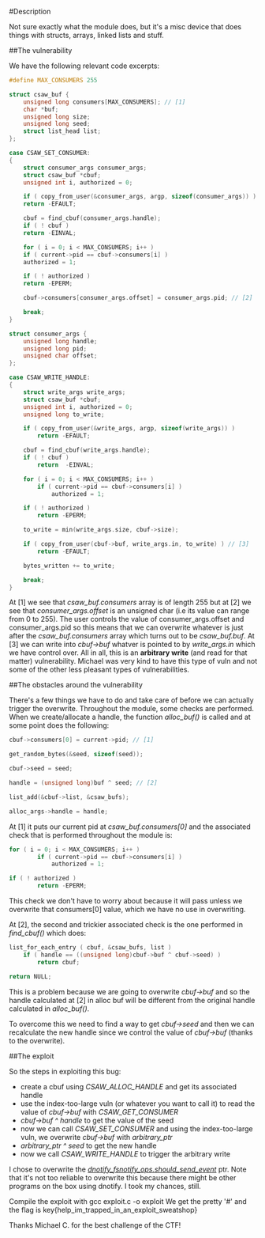 #Description

Not sure exactly what the module does, but it's a misc device that does things with structs, arrays, linked lists and stuff.
        
##The vulnerability

We have the following relevant code excerpts:
```c        
#define MAX_CONSUMERS 255

struct csaw_buf {
    unsigned long consumers[MAX_CONSUMERS]; // [1]
    char *buf;
    unsigned long size;
    unsigned long seed;
    struct list_head list;
};
```
```c 
case CSAW_SET_CONSUMER:
{
    struct consumer_args consumer_args;
    struct csaw_buf *cbuf;
    unsigned int i, authorized = 0;

    if ( copy_from_user(&consumer_args, argp, sizeof(consumer_args)) )
    return -EFAULT;

    cbuf = find_cbuf(consumer_args.handle);
    if ( ! cbuf )
    return -EINVAL;

    for ( i = 0; i < MAX_CONSUMERS; i++ )
    if ( current->pid == cbuf->consumers[i] )
    authorized = 1;

    if ( ! authorized )
    return -EPERM;

    cbuf->consumers[consumer_args.offset] = consumer_args.pid; // [2]

    break;
}
```
```c
struct consumer_args {
    unsigned long handle;
    unsigned long pid;
    unsigned char offset;
};
```
```c
case CSAW_WRITE_HANDLE:
{
    struct write_args write_args;
    struct csaw_buf *cbuf;
    unsigned int i, authorized = 0;
    unsigned long to_write;

    if ( copy_from_user(&write_args, argp, sizeof(write_args)) )
        return -EFAULT;

    cbuf = find_cbuf(write_args.handle);
    if ( ! cbuf )
        return  -EINVAL;

    for ( i = 0; i < MAX_CONSUMERS; i++ )
        if ( current->pid == cbuf->consumers[i] )
            authorized = 1;

    if ( ! authorized )
        return -EPERM;

    to_write = min(write_args.size, cbuf->size);

    if ( copy_from_user(cbuf->buf, write_args.in, to_write) ) // [3]
        return -EFAULT;

    bytes_written += to_write;

    break;
}
```

At [1] we see that *csaw_buf.consumers* array is of length 255 but at [2] we see that *consumer_args.offset* is an unsigned char (i.e its value can range from 0 to 255).
The user controls the value of consumer_args.offset and consumer_args.pid so this means that we can overwrite whatever is just
after the *csaw_buf.consumers* array which turns out to be *csaw_buf.buf*.
At [3] we can write into *cbuf->buf* whatver is pointed to by *write_args.in* which we have control over.
All in all, this is an **arbitrary write** (and read for that matter) vulnerability. Michael was very kind to have this type of vuln and not some of the other less pleasant types of vulnerabilities.

##The obstacles around the vulnerability
        
There's a few things we have to do and take care of before we can actually trigger the overwrite.
Throughout the module, some checks are performed. 
When we create/allocate a handle, the function *alloc_buf()* is called and at some point
does the following:
        
```c
cbuf->consumers[0] = current->pid; // [1]

get_random_bytes(&seed, sizeof(seed));

cbuf->seed = seed;

handle = (unsigned long)buf ^ seed; // [2]

list_add(&cbuf->list, &csaw_bufs);

alloc_args->handle = handle;
```

At [1] it puts our current pid at *csaw_buf.consumers[0]* and the associated check that is performed 
throughout the module is:

```c       
for ( i = 0; i < MAX_CONSUMERS; i++ )
        if ( current->pid == cbuf->consumers[i] )
            authorized = 1;

if ( ! authorized )
        return -EPERM;
```

This check we don't have to worry about because it will pass unless we overwrite that consumers[0] value, 
which we have no use in overwriting.

At [2], the second and trickier associated check is the one performed in *find_cbuf()* which does:
       
```c
list_for_each_entry ( cbuf, &csaw_bufs, list )
    if ( handle == ((unsigned long)cbuf->buf ^ cbuf->seed) )
        return cbuf;

return NULL; 
```

This is a problem because we are going to overwrite *cbuf->buf* and so the handle calculated at [2] in alloc buf will be different from the original handle calculated in *alloc_buf()*.

To overcome this we need to find a way to get *cbuf->seed* and then we can recalculate the new handle since we control the value of *cbuf->buf* (thanks to the overwrite).


##The exploit
        
So the steps in exploiting this bug:
* create a cbuf using *CSAW_ALLOC_HANDLE* and get its associated handle
* use the index-too-large vuln (or whatever you want to call it) to read the value of *cbuf->buf* with *CSAW_GET_CONSUMER*
* *cbuf->buf ^ handle* to get the value of the seed
* now we can call *CSAW_SET_CONSUMER* and using the index-too-large vuln, we overwrite *cbuf->buf* with *arbitrary_ptr*
* *arbitrary_ptr ^ seed* to get the new handle
* now we call *CSAW_WRITE_HANDLE* to trigger the arbitrary write

I chose to overwrite the [*dnotify_fsnotify_ops.should_send_event*](http://lxr.free-electrons.com/source/include/linux/fsnotify_backend.h#L96) ptr. Note that it's not too reliable to overwrite this
because there might be other programs on the box using dnotify. I took my chances, still.
    
Compile the exploit with gcc exploit.c -o exploit
We get the pretty '#' and the flag is key{help_im_trapped_in_an_exploit_sweatshop}

Thanks Michael C. for the best challenge of the CTF!

